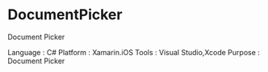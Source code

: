 # DocumentPicker



Document Picker

Language : C#
Platform : Xamarin.iOS
Tools    : Visual Studio,Xcode
Purpose  : Document Picker 
